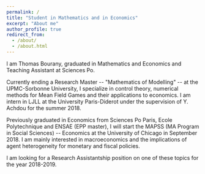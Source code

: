 ```yaml
---
permalink: /
title: "Student in Mathematics and in Economics"
excerpt: "About me"
author_profile: true
redirect_from: 
  - /about/
  - /about.html
---
```



I am Thomas Bourany, graduated in Mathematics and Economics and Teaching Assistant at Sciences Po.

Currently ending a Research Master -- "Mathematics of Modelling" -- at the UPMC-Sorbonne University, I specialize in control theory, numerical methods for Mean Field Games and their applications to economics. I am intern in LJLL at the University Paris-Diderot under the supervision of Y. Achdou for the summer 2018.

Previously graduated in Economics from Sciences Po Paris, Ecole Polytechnique and ENSAE (EPP master), I will start the MAPSS (MA Program in Social Sciences) -- Economics at the University of Chicago in September 2018. I am mainly interested in macroeconomics and the implications of agent heterogeneity for monetary and fiscal policies.  

I am looking for a Research Assistantship position on one of these topics for the year 2018-2019. 


